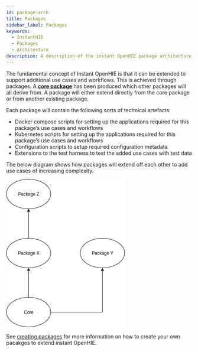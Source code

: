 ```yaml
---
id: package-arch
title: Packages
sidebar_label: Packages
keywords:
  - InstantHIE
  - Packages
  - Architecture
description: A description of the instant OpenHIE package architecture
---
```


The fundamental concept of Instant OpenHIE is that it can be extended to support additional use cases and workflows. This is achieved through packages. A [**core package**](packages/core.md) has been produced which other packages will all derive from. A package will either extend directly from the core package or from another existing package.

Each package will contain the following sorts of technical artefacts:
* Docker compose scripts for setting up the applications required for this package’s use cases and workflows
* Kubernetes scripts for setting up the applications required for this package’s use cases and workflows
* Configuration scripts to setup required configuration metadata
* Extensions to the test harness to test the added use cases with test data

The below diagram shows how packages will extend off each other to add use cases of increasing complexity.

![](package-arch.png)

See [creating packages](../packages/creating-packages) for more information on how to create your own pacakges to extend instant OpenHIE.